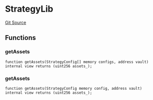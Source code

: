 # StrategyLib
[Git Source](https://github.com/Level-Money/contracts/blob/cdcafc63c9abdb8c667176cf6dd45d63276ad690/src/v2/common/libraries/StrategyLib.sol)


## Functions
### getAssets


```solidity
function getAssets(StrategyConfig[] memory configs, address vault) internal view returns (uint256 assets_);
```

### getAssets


```solidity
function getAssets(StrategyConfig memory config, address vault) internal view returns (uint256 assets_);
```

